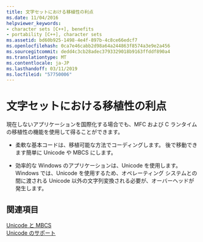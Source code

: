 ```yaml
---
title: 文字セットにおける移植性の利点
ms.date: 11/04/2016
helpviewer_keywords:
- character sets [C++], benefits
- portability [C++], character sets
ms.assetid: bd60b925-1498-4e4f-897b-4c8ce66edcf7
ms.openlocfilehash: 0ca7e46cabb2d98a64a244863f8574a3e9e2a456
ms.sourcegitcommit: dedd4c3cb28adec3793329018b9163ffddf890a4
ms.translationtype: MT
ms.contentlocale: ja-JP
ms.lasthandoff: 03/11/2019
ms.locfileid: "57750006"
---
```

# <a name="benefits-of-character-set-portability"></a>文字セットにおける移植性の利点

現在しないアプリケーションを国際化する場合でも、MFC および C ランタイムの移植性の機能を使用して得ることができます。

- 柔軟な基本コードは、移植可能な方法でコーディングします。 後で移動できます簡単に Unicode や MBCS にします。

- 効率的な Windows のアプリケーションは、Unicode を使用します。 Windows では、Unicode を使用するため、オペレーティング システムとの間に渡される Unicode 以外の文字列変換される必要が、オーバーヘッドが発生します。

## <a name="see-also"></a>関連項目

[Unicode と MBCS](../text/unicode-and-mbcs.md)<br/>
[Unicode のサポート](../text/support-for-unicode.md)
